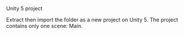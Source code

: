 Unity 5 project

  Extract then import the folder as a new project on Unity 5.
  The project contains only one scene: Main.
  
